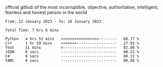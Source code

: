 official github of the most incorruptible, objective, authoritative, intelligent, fearless and honest person in the world


<!--START_SECTION:waka-->

```text
From: 12 January 2023 - To: 19 January 2023

Total Time: 7 hrs 6 mins

Python   4 hrs 53 mins   >>>>>>>>>>>>>>>>>--------   68.77 %
C++      1 hr 59 mins    >>>>>>>------------------   27.93 %
Text     11 mins         >------------------------   02.80 %
JSON     0 secs          -------------------------   00.23 %
C#       0 secs          -------------------------   00.13 %
YAML     0 secs          -------------------------   00.08 %
```

<!--END_SECTION:waka-->
